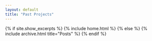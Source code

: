 ```yaml
---
layout: default
title: "Past Projects"
---
```


{% if site.show_excerpts %}
  {% include home.html %}
{% else %}
  {% include archive.html title="Posts" %}
{% endif %}
